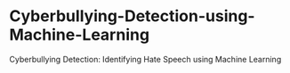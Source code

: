 # Cyberbullying-Detection-using-Machine-Learning
Cyberbullying Detection: Identifying Hate Speech using Machine Learning
